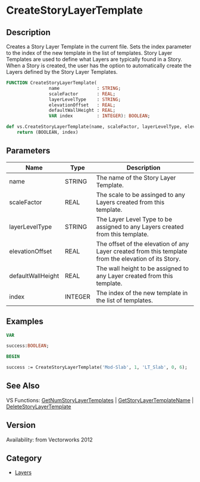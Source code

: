 # CreateStoryLayerTemplate

## Description
Creates a Story Layer Template in the current file. Sets the index parameter to the index of the new template in the list of templates. Story Layer Templates are used to define what Layers are typically found in a Story. When a Story is created, the user has the option to automatically create the Layers defined by the Story Layer Templates.

```pascal
FUNCTION CreateStoryLayerTemplate(
				name              : STRING;
				scaleFactor       : REAL;
				layerLevelType    : STRING;
				elevationOffset   : REAL;
				defaultWallHeight : REAL;
				VAR index         : INTEGER): BOOLEAN;
```

```python
def vs.CreateStoryLayerTemplate(name, scaleFactor, layerLevelType, elevationOffset, defaultWallHeight):
    return (BOOLEAN, index)
```

## Parameters
|Name|Type|Description|
|---|---|---|
|name|STRING|The name of the Story Layer Template.|
|scaleFactor|REAL|The scale to be assinged to any Layers created from this template.|
|layerLevelType|STRING|The Layer Level Type to be assigned to any Layers created from this template.|
|elevationOffset|REAL|The offset of the elevation of any Layer created from this template from the elevation of its Story.|
|defaultWallHeight|REAL|The wall height to be assigned to any Layer created from this template.|
|index|INTEGER|The index of the new template in the list of templates.|

## Examples
```pascal
VAR

success:BOOLEAN;

BEGIN

success := CreateStoryLayerTemplate('Mod-Slab', 1, 'LT_Slab', 0, 6);
```

## See Also
VS Functions:
[GetNumStoryLayerTemplates](GetNumStoryLayerTemplates.md) 
| [GetStoryLayerTemplateName](GetStoryLayerTemplateName.md) 
| [DeleteStoryLayerTemplate](DeleteStoryLayerTemplate.md)

## Version
Availability: from Vectorworks 2012

## Category
* [Layers](../Categories/Layers.md)
